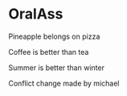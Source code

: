 # OralAss

Pineapple belongs on pizza

Coffee is better than tea

Summer is better than winter

Conflict change made by michael
